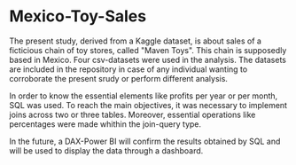 # Mexico-Toy-Sales

The present study, derived from a Kaggle dataset, is about sales of a ficticious chain of toy stores, called "Maven Toys". This chain is supposedly based in Mexico.
Four csv-datasets were used in the analysis. The datasets are included in the repository in case of any individual wanting to corroborate the present srudy or perform different analysis.


In order to know the essential elements like profits per year or per month, SQL was used.
To reach the main objectives, it was necessary to implement joins across two or three tables. Moreover, essential operations like percentages were made whithin the join-query type.

In the future, a DAX-Power BI will confirm the results obtained by SQL and will be used to display the data through a dashboard.
